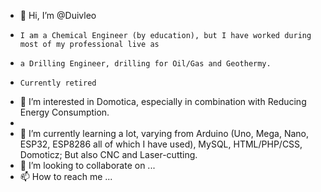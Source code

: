 - 👋 Hi, I’m @Duivleo
-     I am a Chemical Engineer (by education), but I have worked during most of my professional live as 
-     a Drilling Engineer, drilling for Oil/Gas and Geothermy.
-     Currently retired
- 👀 I’m interested in Domotica, especially in combination with Reducing Energy Consumption.
-     
- 🌱 I’m currently learning a lot, varying from Arduino (Uno, Mega, Nano, ESP32, ESP8286 all of which I have used), MySQL, HTML/PHP/CSS, Domoticz; But also CNC and Laser-cutting.
- 💞️ I’m looking to collaborate on ...
- 📫 How to reach me ...

<!---
Duivleo/Duivleo is a ✨ special ✨ repository because its `README.md` (this file) appears on your GitHub profile.
You can click the Preview link to take a look at your changes.
--->
